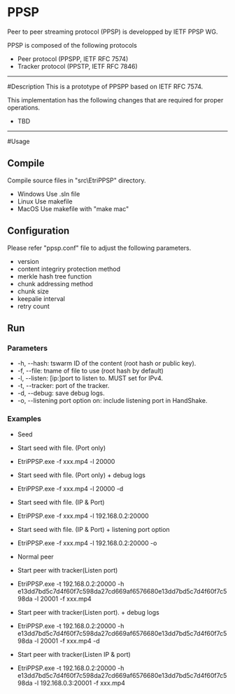 # PPSP
Peer to peer streaming protocol (PPSP) is developped by IETF PPSP WG.

PPSP is composed of the following  protocols
* Peer protocol (PPSPP, IETF RFC 7574)
* Tracker protocol (PPSTP, IETF RFC 7846)
-----------------------------------------------------------------------------------------------------------

#Description
This is a prototype of PPSPP based on IETF RFC 7574.

This implementation has the following changes that are required for proper operations.
* TBD
-----------------------------------------------------------------------------------------------------------

#Usage
## Compile
Compile source files in "src\EtriPPSP" directory.

* Windows
Use .sln file
* Linux
Use makefile
* MacOS
Use makefile with "make mac"

## Configuration
Please refer "ppsp.conf" file to adjust the following parameters.
* version
* content integriry protection method
* merkle hash tree function
* chunk addressing method
* chunk size
* keepalie interval
* retry count

## Run 
### Parameters
* -h, --hash: tswarm ID of the content (root hash or public key).
* -f, --file: tname of file to use (root hash by default)
* -l, --listen: [ip:]port to listen to. MUST set for IPv4.
* -t, --tracker: port of the tracker.
* -d, --debug: save debug logs.
* -o, --listening port option on: include listening port in HandShake.

### Examples
* Seed
 + Start seed with file. (Port only)
  - EtriPPSP.exe -f xxx.mp4 -l 20000
 + Start seed with file. (Port only) + debug logs
  - EtriPPSP.exe -f xxx.mp4 -l 20000 -d
 + Start seed with file. (IP & Port)
  - EtriPPSP.exe -f xxx.mp4 -l 192.168.0.2:20000
 + Start seed with file. (IP & Port) + listening port option
  - EtriPPSP.exe -f xxx.mp4 -l 192.168.0.2:20000 -o

* Normal peer
 + Start peer with tracker(Listen port)
  - EtriPPSP.exe -t 192.168.0.2:20000 -h e13dd7bd5c7d4f60f7c598da27cd669af6576680e13dd7bd5c7d4f60f7c598da -l 20001 -f xxx.mp4
 + Start peer with tracker(Listen port). + debug logs
  - EtriPPSP.exe -t 192.168.0.2:20000 -h e13dd7bd5c7d4f60f7c598da27cd669af6576680e13dd7bd5c7d4f60f7c598da -l 20001 -f xxx.mp4 -d
 + Start peer with tracker(Listen IP & port)
  - EtriPPSP.exe -t 192.168.0.2:20000 -h e13dd7bd5c7d4f60f7c598da27cd669af6576680e13dd7bd5c7d4f60f7c598da -l 192.168.0.3:20001 -f xxx.mp4





